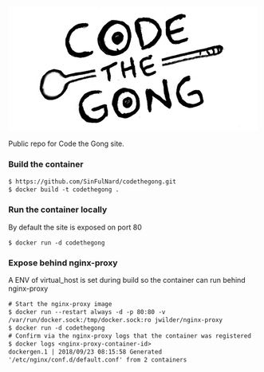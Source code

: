 ![alt text](https://github.com/SinFulNard/codethegong/blob/master/images/horrible-logos-code-the-gong.png "Code the Gong")

Public repo for Code the Gong site.

### Build the container
```
$ https://github.com/SinFulNard/codethegong.git
$ docker build -t codethegong .
```

### Run the container locally
By default the site is exposed on port 80
```
$ docker run -d codethegong
```

### Expose behind nginx-proxy
A ENV of virtual_host is set during build so the container can run behind nginx-proxy
```
# Start the nginx-proxy image
$ docker run --restart always -d -p 80:80 -v /var/run/docker.sock:/tmp/docker.sock:ro jwilder/nginx-proxy
$ docker run -d codethegong
# Confirm via the nginx-proxy logs that the container was registered
$ docker logs <nginx-proxy-container-id>
dockergen.1 | 2018/09/23 08:15:58 Generated '/etc/nginx/conf.d/default.conf' from 2 containers
```
